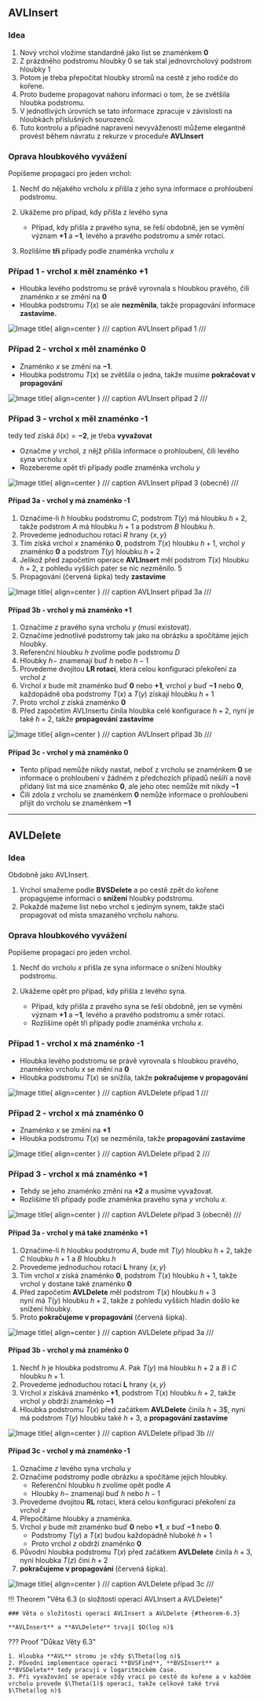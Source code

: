 ## AVLInsert

### Idea
1. Nový vrchol vložíme standardně jako list se znaménkem $\mathbf{0}$
2. Z prázdného podstromu hloubky $0$ se tak stal jednovrcholový podstrom hloubky $1$
3. Potom je třeba přepočítat hloubky stromů na cestě z jeho rodiče do kořene.
4. Proto budeme propagovat nahoru informaci o tom, že se zvětšila hloubka podstromu.
5. V jednotlivých úrovních se tato informace zpracuje v závislosti na hloubkách příslušných sourozenců.
6. Tuto kontrolu a případné napravení nevyvážeností můžeme elegantně provést během návratu z rekurze v proceduře **AVLInsert**

### Oprava hloubkového vyvážení

Popíšeme propagaci pro jeden vrchol:

1. Nechť do nějakého vrcholu $x$ přišla z jeho syna informace o prohloubení podstromu.
2. Ukážeme pro případ, kdy přišla z levého syna

    - Případ, kdy přišla z pravého syna, se řeší obdobně, jen se vymění význam $\mathbf{+1}$ a $\mathbf{-1}$, levého a pravého podstromu a směr rotací.
3. Rozlišíme **tři** případy podle znaménka vrcholu $x$

### Případ 1 - vrchol x měl znaménko +1

- Hloubka levého podstromu se právě vyrovnala s hloubkou pravého, čili znaménko $x$ se změní na $\mathbf{0}$
- Hloubka podstromu $T(x)$ se ale **nezměnila**, takže propagování informace **zastavíme.**

![Image title](../assets/06/avl_insert1.png){ align=center }
/// caption
AVLInsert případ 1
///

### Případ 2 - vrchol x měl znaménko 0

- Znaménko $x$ se změní na $\mathbf{-1}$.
- Hloubka podstromu $T(x)$ se zvětšila o jedna, takže musíme **pokračovat v propagování**

![Image title](../assets/06/avl_insert2.png){ align=center }
/// caption
AVLInsert případ 2
///

### Případ 3 - vrchol x měl znaménko -1

tedy teď získá $\delta(x) = \mathbf{-2}$, je třeba **vyvažovat**

- Označme $y$ vrchol, z nějž přišla informace o prohloubení, čili levého syna vrcholu $x$
- Rozebereme opět tři případy podle znaménka vrcholu $y$

![Image title](../assets/06/avl_insert3.png){ align=center }
/// caption
AVLInsert případ 3 (obecně)
///

#### Případ 3a - vrchol y má znaménko -1

1. Označíme-li $h$ hloubku podstromu $C$, podstrom $T(y)$ má hloubku $h + 2$, takže podstrom $A$ má hloubku $h + 1$ a podstrom $B$ hloubku $h$.
2. Provedeme jednoduchou rotaci $R$ hrany $\{x, y\}$
3. Tím získá vrchol $x$ znaménko $\mathbf{0}$, podstrom $T(x)$ hloubku $h + 1$, vrchol $y$ znaménko $\mathbf{0}$ a podstrom $T(y)$ hloubku $h + 2$
4. Jelikož před započetím operace **AVLInsert** měl podstrom $T(x)$ hloubku $h + 2$, z pohledu vyšších pater se nic nezměnilo. 5
5. Propagování (červená šipka) tedy **zastavíme**

![Image title](../assets/06/avl_insert3a.png){ align=center }
/// caption
AVLInsert případ 3a
///

#### Případ 3b - vrchol y má znaménko +1

1. Označíme $z$ pravého syna vrcholu $y$ (musí existovat).
2. Označíme jednotlivé podstromy tak jako na obrázku a spočítáme jejich hloubky.
3. Referenční hloubku $h$ zvolíme podle podstromu $D$
4. Hloubky $h−$ znamenají buď $h$ nebo $h − 1$
5. Provedeme dvojitou **LR rotaci**, která celou konfiguraci překoření za vrchol $z$
6. Vrchol $x$ bude mít znaménko buď $\mathbf{0}$ nebo $\mathbf{+1}$, vrchol $y$ buď $\mathbf{-1}$ nebo $\mathbf{0}$, každopádně oba podstromy $T(x)$ a $T(y)$ získají hloubku $h + 1$
7. Proto vrchol $z$ získá znaménko $\mathbf{0}$
8. Před započetím AVLInsertu činila hloubka celé konfigurace $h + 2$, nyní je také $h + 2$, takže **propagování zastavíme**

![Image title](../assets/06/avl_insert3b.png){ align=center }
/// caption
AVLInsert případ 3b
///

#### Případ 3c - vrchol y má znaménko 0

- Tento případ nemůže nikdy nastat, neboť z vrcholu se znaménkem $\mathbf{0}$ se informace o prohloubení v žádném z předchozích případů nešíří
  a nově přidaný list má sice znaménko $\mathbf{0}$, ale jeho otec nemůže mít nikdy $\mathbf{-1}$
- Čili zdola z vrcholu se znaménkem $\mathbf{0}$ nemůže informace o prohloubení přijít do vrcholu se znaménkem $\mathbf{-1}$

---

## AVLDelete

### Idea

Obdobně jako AVLInsert.

1. Vrchol smažeme podle **BVSDelete** a po cestě zpět do kořene propagujeme informaci o **snížení** hloubky podstromu.
2. Pokaždé mažeme list nebo vrchol s jediným synem, takže stačí propagovat od místa smazaného vrcholu nahoru.

### Oprava hloubkového vyvážení

Popíšeme propagaci pro jeden vrchol.

1. Nechť do vrcholu $x$ přišla ze syna informace o snížení hloubky podstromu.
2. Ukážeme opět pro případ, kdy přišla z levého syna.

    - Případ, kdy přišla z pravého syna se řeší obdobně, jen se vymění význam $\mathbf{+1}$ a $\mathbf{-1}$, levého a pravého podstromu a směr rotací.
    - Rozlišíme opět tři případy podle znaménka vrcholu $x$.

### Případ 1 - vrchol x má znaménko -1

- Hloubka levého podstromu se právě vyrovnala s hloubkou pravého, znaménko vrcholu $x$ se mění na $\mathbf{0}$
- Hloubka podstromu $T(x)$ se snížila, takže **pokračujeme v propagování**

![Image title](../assets/06/avl_delete1.png){ align=center }
/// caption
AVLDelete případ 1
///

### Případ 2 - vrchol x má znaménko 0

- Znaménko $x$ se změní na $\mathbf{+1}$
- Hloubka podstromu $T(x)$ se nezměnila, takže **propagování zastavíme**

![Image title](../assets/06/avl_delete2.png){ align=center }
/// caption
AVLDelete případ 2
///

### Případ 3 - vrchol x má znaménko +1

- Tehdy se jeho znaménko změní na $\mathbf{+2}$ a musíme vyvažovat.
- Rozlišíme tři případy podle znaménka pravého syna $y$ vrcholu $x$.

![Image title](../assets/06/avl_delete3.png){ align=center }
/// caption
AVLDelete případ 3 (obecně)
///

#### Případ 3a - vrchol y má také znaménko +1

1. Označíme-li $h$ hloubku podstromu $A$, bude mít $T(y)$ hloubku $h + 2$, takže $C$ hloubku $h + 1$ a $B$ hloubku $h$
2. Provedeme jednoduchou rotaci **L** hrany $\{x, y\}$
3. Tím vrchol $x$ získá znaménko $\mathbf{0}$, podstrom $T(x)$ hloubku $h + 1$, takže vrchol y dostane také znaménko $\mathbf{0}$
4. Před započetím **AVLDelete** měl podstrom $T(x)$ hloubku $h + 3$ <br>
   nyní má $T(y)$ hloubku $h + 2$, takže z pohledu vyšších hladin došlo ke snížení hloubky.
5. Proto **pokračujeme v propagování** (červená šipka).

![Image title](../assets/06/avl_delete3a.png){ align=center }
/// caption
AVLDelete případ 3a
///

#### Případ 3b - vrchol y má znaménko 0

1. Nechť $h$ je hloubka podstromu $A$. Pak $T(y)$ má hloubku $h + 2$ a $B$ i $C$ hloubku $h + 1$.
2. Provedeme jednoduchou rotaci **L** hrany $\{x, y\}$
3. Vrchol $x$ získává znaménko $\mathbf{+1}$, podstrom $T(x)$ hloubku $h + 2$, takže vrchol $y$ obdrží znaménko $\mathbf{-1}$
4. Hloubka podstromu $T(x)$ před začátkem **AVLDelete** činila $h + 3$$, nyní má podstrom $T(y)$ hloubku také $h + 3$, a **propagování zastavíme**

![Image title](../assets/06/avl_delete3b.png){ align=center }
/// caption
AVLDelete případ 3b
///

#### Případ 3c - vrchol y má znaménko -1

1. Označíme $z$ levého syna vrcholu $y$
2. Označíme podstromy podle obrázku a spočítáme jejich hloubky.
    - Referenční hloubku $h$ zvolíme opět podle $A$
    - Hloubky $h−$ znamenají buď $h$ nebo $h − 1$
3. Provedeme dvojitou **RL** rotaci, která celou konfiguraci překoření za vrchol $z$
4. Přepočítáme hloubky a znaménka.
5. Vrchol $y$ bude mít znaménko buď $\mathbf{0}$ nebo $\mathbf{+1}$, $x$ buď $\mathbf{-1}$ nebo $\mathbf{0}$.
    - Podstromy $T(y)$ a $T(x)$ budou každopádně hluboké $h + 1$
    - Proto vrchol $z$ obdrží znaménko $\mathbf{0}$
6. Původní hloubka podstromu $T(x)$ před začátkem **AVLDelete** činila $h + 3$, nyní hloubka $T (z)$ činí $h + 2$
7. **pokračujeme v propagování** (červená šipka).

![Image title](../assets/06/avl_delete3c.png){ align=center }
/// caption
AVLDelete případ 3c
///

<a id="theorem-6.3"></a>
!!! Theorem "Věta 6.3 (o složitosti operací AVLInsert a AVLDelete)"

    ### Věta o složitosti operací AVLInsert a AVLDelete {#theorem-6.3}

    **AVLInsert** a **AVLDelete** trvají $O(log n)$

??? Proof "Důkaz Věty 6.3"

    1. Hloubka **AVL** stromu je vždy $\Theta(log n)$
    2. Původní implementace operací **BVSFind**, **BVSInsert** a **BVSDelete** tedy pracují v logaritmickém čase.
    3. Při vyvažování se operace vždy vrací po cestě do kořene a v každém vrcholu provede $\Theta(1)$ operací, takže celkově také trvá $\Theta(log n)$